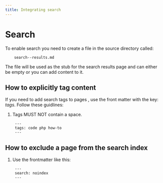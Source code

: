 ```yaml
---
title: Integrating search
---
```

# Search

To enable search you need to create a file in the source directory called:

        search--results.md

The file will be used as the stub for the search results page and can either be empty or you can add content to it.

## How to explicitly tag content

If you need to add search tags to pages , use the front matter with the key: _tags_.  Follow these guidlines:

1. Tags MUST NOT contain a space.

        ---
        tags: code php how-to
        ---

## How to exclude a page from the search index

1. Use the frontmatter like this:

        ---
        search: noindex
        ---
